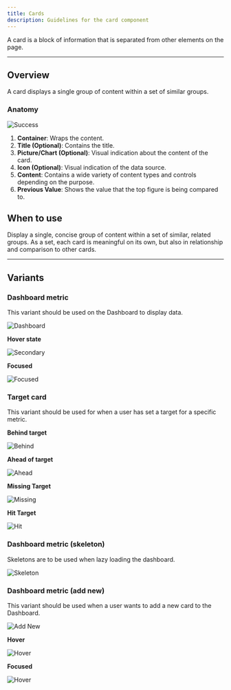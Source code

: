 ```yaml
---
title: Cards
description: Guidelines for the card component
---
```


A card is a block of information that is separated from other elements on the page.

---

## Overview

A card displays a single group of content within a set of similar groups.

### Anatomy

![Success](https://res.cloudinary.com/dgcfg5cwe/image/upload/v1648753272/target-structure_e0hegn.svg)

1. **Container**: Wraps the content.
2. **Title (Optional)**: Contains the title.
3. **Picture/Chart (Optional)**: Visual indication about the content of the card.
4. **Icon (Optional)**: Visual indication of the data source.
5. **Content**: Contains a wide variety of content types and controls depending on the purpose.
6. **Previous Value**: Shows the value that the top figure is being compared to.

## When to use

Display a single, concise group of content within a set of similar, related groups. As a set, each card is meaningful on its own, but also in relationship and comparison to other cards.

---

## Variants

### Dashboard metric

This variant should be used on the Dashboard to display data.

![Dashboard](https://res.cloudinary.com/dgcfg5cwe/image/upload/v1648753842/versus-card_mkeo1z.svg)

**Hover state**

![Secondary](https://res.cloudinary.com/dgcfg5cwe/image/upload/v1648754031/versus-hover_ygzesa.svg)

**Focused**

![Focused](https://res.cloudinary.com/dgcfg5cwe/image/upload/v1648754113/versus-focus_hllabu.svg)

### Target card

This variant should be used for when a user has set a target for a specific metric.

**Behind target**

![Behind](https://res.cloudinary.com/dgcfg5cwe/image/upload/v1648752631/Behind_Metric_jjnw77.svg)

**Ahead of target**

![Ahead](https://res.cloudinary.com/dgcfg5cwe/image/upload/v1648752631/Ahead_Metric_t0lkvl.svg)

**Missing Target**

![Missing](https://res.cloudinary.com/dgcfg5cwe/image/upload/v1648752631/Missed_Metric_f6mphh.svg)

**Hit Target**

![Hit](https://res.cloudinary.com/dgcfg5cwe/image/upload/v1648752631/Completed_Metric_suv0i7.svg)

### Dashboard metric (skeleton)

Skeletons are to be used when lazy loading the dashboard.

![Skeleton](https://res.cloudinary.com/dgcfg5cwe/image/upload/v1644641694/Metric-skeleton_jyqzpk.svg)

### Dashboard metric (add new)

This variant should be used when a user wants to add a new card to the Dashboard.

![Add New](https://res.cloudinary.com/dgcfg5cwe/image/upload/v1644641814/Metric-addnew_dofmzt.svg)

**Hover**

![Hover](https://res.cloudinary.com/dgcfg5cwe/image/upload/v1644642190/Metric-addnew-hover_exyyhu.svg)

**Focused**

![Hover](https://res.cloudinary.com/dgcfg5cwe/image/upload/v1644642191/Metric-addnew-focus_g8wqxi.svg)
